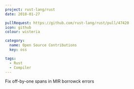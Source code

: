 ```yaml
---
project: rust-lang/rust
date: 2018-01-27

pullRequest: https://github.com/rust-lang/rust/pull/47420
icon: github
colour: wisteria

category:
  name: Open Source Contributions
  key: oss

tags:
  - Rust
  - Compiler
---
```

Fix off-by-one spans in MIR borrowck errors
